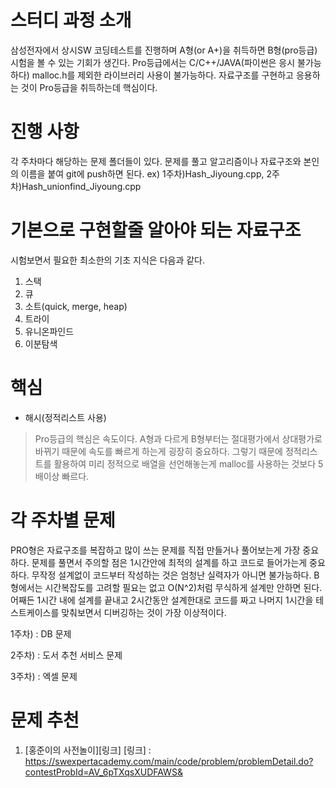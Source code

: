 # 스터디 과정 소개
삼성전자에서 상시SW 코딩테스트를 진행하며 A형(or A+)을 취득하면 B형(pro등급) 시험을 볼 수 있는 기회가 생긴다. Pro등급에서는 C/C++/JAVA(파이썬은 응시 불가능하다) malloc.h를 제외한 라이브러리 사용이 불가능하다. 자료구조를 구현하고 응용하는 것이 Pro등급을 취득하는데 핵심이다.

# 진행 사항
각 주차마다 해당하는 문제 폴더들이 있다. 문제를 풀고 알고리즘이나 자료구조와 본인의 이름을 붙여 git에 push하면 된다.
ex) 1주차)Hash_Jiyoung.cpp, 2주차)Hash_unionfind_Jiyoung.cpp

# 기본으로 구현할줄 알아야 되는 자료구조
시험보면서 필요한 최소한의 기초 지식은 다음과 같다.
1. 스택
2. 큐
3. 소트(quick, merge, heap)
4. 트라이
5. 유니온파인드
6. 이분탐색

# 핵심
* 해시(정적리스트 사용)
>Pro등급의 핵심은 속도이다. A형과 다르게 B형부터는 절대평가에서 상대평가로 바뀌기 때문에 속도를 빠르게 하는게 굉장히 중요하다. 그렇기 때문에 정적리스트를 활용하여 미리 정적으로 배열을 선언해놓는게 malloc를 사용하는 것보다 5배이상 빠르다.

# 각 주차별 문제
PRO형은 자료구조를 복잡하고 많이 쓰는 문제를 직접 만들거나 풀어보는게 가장 중요하다. 문제를 풀면서 주의할 점은 1시간안에 최적의 설계를 하고 코드로 들어가는게 중요하다.
무작정 설계없이 코드부터 작성하는 것은 엄청난 실력자가 아니면 불가능하다. B형에서는 시간복잡도를 고려할 필요는 없고 O(N^2)처럼 무식하게 설계만 안하면 된다.
어째든 1시간 내에 설계를 끝내고 2시간동안 설계한대로 코드를 짜고 나머지 1시간을 테스트케이스를 맞춰보면서 디버깅하는 것이 가장 이상적이다.

   1주차) : DB 문제

   2주차) : 도서 추천 서비스 문제

   3주차) : 엑셀 문제

# 문제 추천
1) [홍준이의 사전놀이][링크]
[링크] : https://swexpertacademy.com/main/code/problem/problemDetail.do?contestProbId=AV_6pTXqsXUDFAWS&

